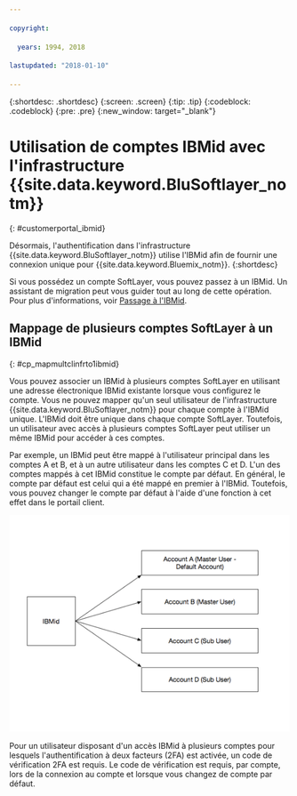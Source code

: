 ```yaml
---

copyright:

  years: 1994, 2018

lastupdated: "2018-01-10"

---
```


{:shortdesc: .shortdesc}
{:screen: .screen}
{:tip: .tip}
{:codeblock: .codeblock}
{:pre: .pre}
{:new_window: target="_blank"}

# Utilisation de comptes IBMid avec l'infrastructure {{site.data.keyword.BluSoftlayer_notm}}
{: #customerportal_ibmid}

Désormais, l'authentification dans l'infrastructure {{site.data.keyword.BluSoftlayer_notm}} utilise l'IBMid afin de fournir une connexion unique pour {{site.data.keyword.Bluemix_notm}}.
{:shortdesc}

Si
vous possédez un compte SoftLayer, vous pouvez passez à un IBMid. Un assistant de migration peut vous guider tout au long de cette opération. Pour plus d'informations, voir [Passage à l'IBMid](/docs/account/softlayerlink.html#switching-to-ibmid).

## Mappage de plusieurs comptes SoftLayer à un IBMid
{: #cp_mapmultclinfrto1ibmid}

Vous pouvez associer un IBMid à plusieurs comptes SoftLayer en utilisant une adresse électronique IBMid existante lorsque vous configurez le
compte. Vous ne pouvez mapper qu'un seul utilisateur de l'infrastructure {{site.data.keyword.BluSoftlayer_notm}} pour chaque compte à l'IBMid unique. L'IBMid doit être unique dans chaque compte SoftLayer. Toutefois, un utilisateur avec accès à plusieurs comptes SoftLayer peut utiliser un même IBMid pour accéder à ces comptes.

Par exemple, un IBMid peut être mappé à l'utilisateur principal dans les comptes A et B, et à un autre utilisateur dans les comptes C et D. L'un des comptes mappés à cet IBMid constitue le compte par défaut. En général, le compte par défaut est celui qui a été mappé en premier à l'IBMid. Toutefois, vous pouvez changer le compte par défaut à l'aide d'une fonction à cet effet dans le portail client.

![Mappage de comptes SoftLayer à un IBMid](images/ibmid-image.png)

Pour un utilisateur disposant d'un accès IBMid à plusieurs comptes pour lesquels l'authentification à deux facteurs (2FA) est activée, un code de vérification 2FA est requis. Le code de vérification est requis, par compte, lors de la connexion au compte et lorsque vous changez de compte par défaut.
